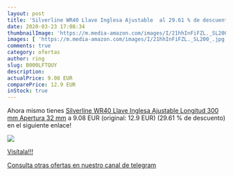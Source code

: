 ```yaml
---
layout: post
title: 'Silverline WR40 Llave Inglesa Ajustable  al 29.61 % de descuento'
date: 2020-03-23 17:08:34
thumbnailImage: 'https://m.media-amazon.com/images/I/21hhInFiFZL._SL200_.jpg'
images: [ 'https://m.media-amazon.com/images/I/21hhInFiFZL._SL200_.jpg' ]
comments: true
category: ofertas
author: ring
slug: B000LFTQUY
description:
actualPrice: 9.08 EUR
comparePrice: 12.9 EUR
inStock: true
---
```


Ahora mismo tienes [Silverline WR40 Llave Inglesa Ajustable  Longitud 300 mm  Apertura 32 mm](https://www.amazon.com/dp/B000LFTQUY/?tag=redken08-20) a 9.08 EUR (original: 12.9 EUR) (29.61 %  de descuento) en el siguiente enlace!

[![](https://m.media-amazon.com/images/I/21hhInFiFZL._SL200_.jpg)](https://www.amazon.com/dp/B000LFTQUY/?tag=redken08-20)

[Visítala!!!](https://www.amazon.com/dp/B000LFTQUY/?tag=redken08-20)

[Consulta otras ofertas en nuestro canal de telegram](https://t.me/s/ofertas25)
